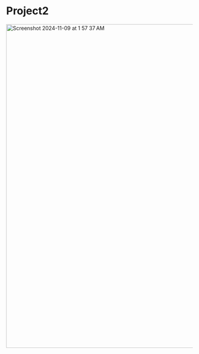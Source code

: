 # Project2

<img width="872" alt="Screenshot 2024-11-09 at 1 57 37 AM" src="https://github.com/user-attachments/assets/815df2b3-41ca-459e-b987-f59324c80716">
